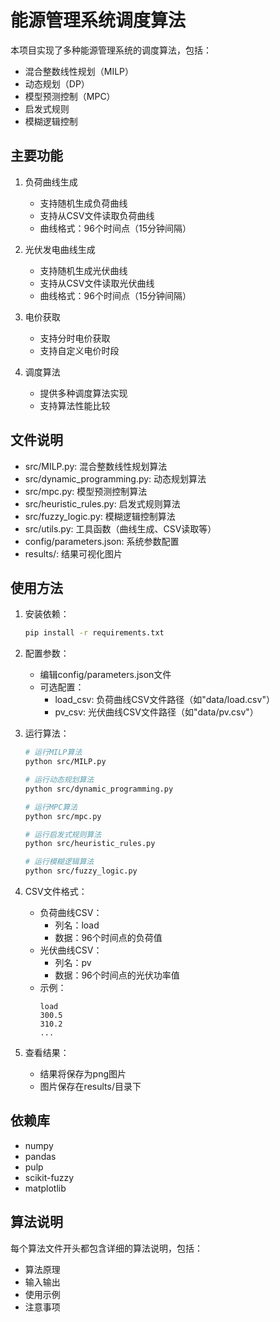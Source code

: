 # 能源管理系统调度算法

本项目实现了多种能源管理系统的调度算法，包括：
- 混合整数线性规划（MILP）
- 动态规划（DP）
- 模型预测控制（MPC）
- 启发式规则
- 模糊逻辑控制

## 主要功能

1. 负荷曲线生成
   - 支持随机生成负荷曲线
   - 支持从CSV文件读取负荷曲线
   - 曲线格式：96个时间点（15分钟间隔）

2. 光伏发电曲线生成
   - 支持随机生成光伏曲线
   - 支持从CSV文件读取光伏曲线
   - 曲线格式：96个时间点（15分钟间隔）

3. 电价获取
   - 支持分时电价获取
   - 支持自定义电价时段

4. 调度算法
   - 提供多种调度算法实现
   - 支持算法性能比较

## 文件说明

- src/MILP.py: 混合整数线性规划算法
- src/dynamic_programming.py: 动态规划算法
- src/mpc.py: 模型预测控制算法
- src/heuristic_rules.py: 启发式规则算法
- src/fuzzy_logic.py: 模糊逻辑控制算法
- src/utils.py: 工具函数（曲线生成、CSV读取等）
- config/parameters.json: 系统参数配置
- results/: 结果可视化图片

## 使用方法

1. 安装依赖：
   ```bash
   pip install -r requirements.txt
   ```

2. 配置参数：
   - 编辑config/parameters.json文件
   - 可选配置：
     - load_csv: 负荷曲线CSV文件路径（如"data/load.csv"）
     - pv_csv: 光伏曲线CSV文件路径（如"data/pv.csv"）

3. 运行算法：
   ```bash
   # 运行MILP算法
   python src/MILP.py

   # 运行动态规划算法
   python src/dynamic_programming.py

   # 运行MPC算法
   python src/mpc.py

   # 运行启发式规则算法
   python src/heuristic_rules.py

   # 运行模糊逻辑算法
   python src/fuzzy_logic.py
   ```

4. CSV文件格式：
   - 负荷曲线CSV：
     - 列名：load
     - 数据：96个时间点的负荷值
   - 光伏曲线CSV：
     - 列名：pv
     - 数据：96个时间点的光伏功率值
   - 示例：
     ```csv
     load
     300.5
     310.2
     ...
     ```

5. 查看结果：
   - 结果将保存为png图片
   - 图片保存在results/目录下

## 依赖库

- numpy
- pandas
- pulp
- scikit-fuzzy
- matplotlib

## 算法说明

每个算法文件开头都包含详细的算法说明，包括：
- 算法原理
- 输入输出
- 使用示例
- 注意事项
